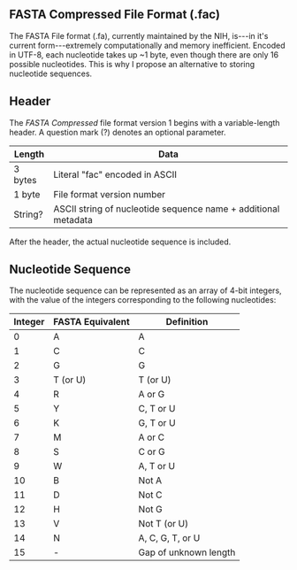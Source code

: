 ## FASTA Compressed File Format (.fac)

The FASTA File format (.fa), currently maintained by the NIH, is---in it's current form---extremely computationally and memory inefficient. Encoded in UTF-8, each nucleotide takes up ~1 byte, even though there are only 16 possible nucleotides. This is why I propose an alternative to storing nucleotide sequences.

## Header

The _FASTA Compressed_ file format version 1 begins with a variable-length header. A question mark (?) denotes an optional parameter.

| Length  | Data                                                           |
| ------- | -------------------------------------------------------------- |
| 3 bytes | Literal "fac" encoded in ASCII                                 |
| 1 byte  | File format version number                                     |
| String? | ASCII string of nucleotide sequence name + additional metadata |

After the header, the actual nucleotide sequence is included.

## Nucleotide Sequence

The nucleotide sequence can be represented as an array of 4-bit integers, with the value of the integers corresponding to the following nucleotides:

| Integer | FASTA Equivalent | Definition            |
| ------- | ---------------- | --------------------- |
| 0       | A                | A                     |
| 1       | C                | C                     |
| 2       | G                | G                     |
| 3       | T (or U)         | T (or U)              |
| 4       | R                | A or G                |
| 5       | Y                | C, T or U             |
| 6       | K                | G, T or U             |
| 7       | M                | A or C                |
| 8       | S                | C or G                |
| 9       | W                | A, T or U             |
| 10      | B                | Not A                 |
| 11      | D                | Not C                 |
| 12      | H                | Not G                 |
| 13      | V                | Not T (or U)          |
| 14      | N                | A, C, G, T, or U      |
| 15      | -                | Gap of unknown length |
